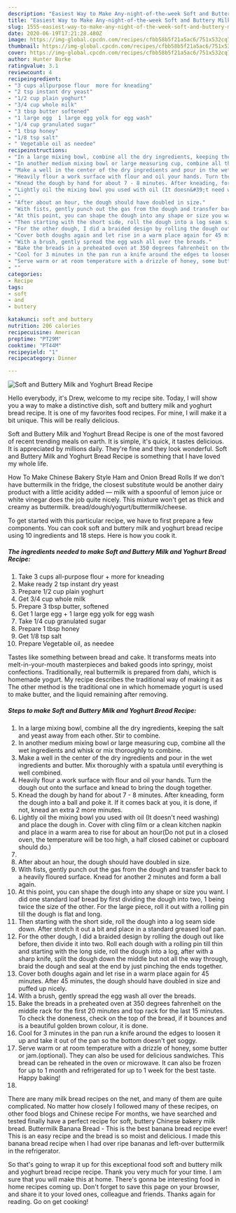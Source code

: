 ```yaml
---
description: "Easiest Way to Make Any-night-of-the-week Soft and Buttery Milk and Yoghurt Bread Recipe"
title: "Easiest Way to Make Any-night-of-the-week Soft and Buttery Milk and Yoghurt Bread Recipe"
slug: 1555-easiest-way-to-make-any-night-of-the-week-soft-and-buttery-milk-and-yoghurt-bread-recipe
date: 2020-06-19T17:21:28.480Z
image: https://img-global.cpcdn.com/recipes/cfbb58b5f21a5ac6/751x532cq70/soft-and-buttery-milk-and-yoghurt-bread-recipe-recipe-main-photo.jpg
thumbnail: https://img-global.cpcdn.com/recipes/cfbb58b5f21a5ac6/751x532cq70/soft-and-buttery-milk-and-yoghurt-bread-recipe-recipe-main-photo.jpg
cover: https://img-global.cpcdn.com/recipes/cfbb58b5f21a5ac6/751x532cq70/soft-and-buttery-milk-and-yoghurt-bread-recipe-recipe-main-photo.jpg
author: Hunter Burke
ratingvalue: 3.1
reviewcount: 4
recipeingredient:
- "3 cups allpurpose flour  more for kneading"
- "2 tsp instant dry yeast"
- "1/2 cup plain yoghurt"
- "3/4 cup whole milk"
- "3 tbsp butter softened"
- "1 large egg  1 large egg yolk for egg wash"
- "1/4 cup granulated sugar"
- "1 tbsp honey"
- "1/8 tsp salt"
- " Vegetable oil as needee"
recipeinstructions:
- "In a large mixing bowl, combine all the dry ingredients, keeping the salt and yeast away from each other. Stir to combine."
- "In another medium mixing bowl or large measuring cup, combine all the wet ingredients and whisk or mix thoroughly to combine."
- "Make a well in the center of the dry ingredients and pour in the wet ingredients and butter. Mix thoroughly with a spatula until everything is well combined."
- "Heavily flour a work surface with flour and oil your hands. Turn the dough out onto the surface and knead to bring the dough together."
- "Knead the dough by hand for about 7 - 8 minutes. After kneading, form the dough into a ball and poke it. If it comes back at you, it is done, if not, knead an extra 2 more minutes."
- "Lightly oil the mixing bowl you used with oil (It doesn&#39;t need washing) and place the dough in. Cover with cling film or a clean kitchen napkin and place in a warm area to rise for about an hour(Do not put in a closed oven, the temperature will be too high, a half closed cabinet or cupboard should do.)"
- ""
- "After about an hour, the dough should have doubled in size."
- "With fists, gently punch out the gas from the dough and transfer back to a heavily floured surface. Knead for another 2 minutes and form a ball again."
- "At this point, you can shape the dough into any shape or size you want. I did one standard loaf bread by first dividing the dough into two, 1 being twice the size of the other. For the large piece, roll it out with a rolling pin till the dough is flat and long."
- "Then starting with the short side, roll the dough into a log seam side down. After stretch it out a bit and place in a standard greased loaf pan."
- "For the other dough, I did a braided design by rolling the dough out like before, then divide it into two. Roll each dough with a rolling pin till thin and starting with the long side, roll the dough into a log, after with a sharp knife, split the dough down the middle but not all the way through, braid the dough and seal at the end by just pinching the ends together."
- "Cover both doughs again and let rise in a warm place again for 45 minutes. After 45 minutes, the dough should have doubled in size and puffed up nicely."
- "With a brush, gently spread the egg wash all over the breads."
- "Bake the breads in a preheated oven at 350 degrees fahrenheit on the middle rack for the first 20 minutes and top rack for the last 15 minutes. To check the doneness, check on the top of the bread, if it bounces and is a beautiful golden brown colour, it is done."
- "Cool for 3 minutes in the pan run a knife around the edges to loosen it up and take it out of the pan so the bottom doesn&#39;t get soggy."
- "Serve warm or at room temperature with a drizzle of honey, some butter or jam.(optional). They can also be used for delicious sandwiches. This bread can be reheated in the oven or microwave. It can also be frozen for up to 1 month and refrigerated for up to 1 week for the best taste. Happy baking!"
- ""
categories:
- Recipe
tags:
- soft
- and
- buttery

katakunci: soft and buttery 
nutrition: 206 calories
recipecuisine: American
preptime: "PT29M"
cooktime: "PT44M"
recipeyield: "1"
recipecategory: Dinner

---
```



![Soft and Buttery Milk and Yoghurt Bread Recipe](https://img-global.cpcdn.com/recipes/cfbb58b5f21a5ac6/751x532cq70/soft-and-buttery-milk-and-yoghurt-bread-recipe-recipe-main-photo.jpg)

Hello everybody, it's Drew, welcome to my recipe site. Today, I will show you a way to make a distinctive dish, soft and buttery milk and yoghurt bread recipe. It is one of my favorites food recipes. For mine, I will make it a bit unique. This will be really delicious.

Soft and Buttery Milk and Yoghurt Bread Recipe is one of the most favored of recent trending meals on earth. It is simple, it's quick, it tastes delicious. It is appreciated by millions daily. They're fine and they look wonderful. Soft and Buttery Milk and Yoghurt Bread Recipe is something that I have loved my whole life.

How To Make Chinese Bakery Style Ham and Onion Bread Rolls If we don&#39;t have buttermilk in the fridge, the closest substitute would be another dairy product with a little acidity added — milk with a spoonful of lemon juice or white vinegar does the job quite nicely. This mixture won&#39;t get as thick and creamy as buttermilk. bread/dough/yogurt/buttermilk/cheese.


To get started with this particular recipe, we have to first prepare a few components. You can cook soft and buttery milk and yoghurt bread recipe using 10 ingredients and 18 steps. Here is how you cook it.

<!--inarticleads1-->

##### The ingredients needed to make Soft and Buttery Milk and Yoghurt Bread Recipe:

1. Take 3 cups all-purpose flour + more for kneading
1. Make ready 2 tsp instant dry yeast
1. Prepare 1/2 cup plain yoghurt
1. Get 3/4 cup whole milk
1. Prepare 3 tbsp butter, softened
1. Get 1 large egg + 1 large egg yolk for egg wash
1. Take 1/4 cup granulated sugar
1. Prepare 1 tbsp honey
1. Get 1/8 tsp salt
1. Prepare  Vegetable oil, as needee


Tastes like something between bread and cake. It transforms meats into melt-in-your-mouth masterpieces and baked goods into springy, moist confections. Traditionally, real buttermilk is prepared from dahi, which is homemade yogurt. My recipe describes the traditional way of making it as The other method is the traditional one in which homemade yogurt is used to make butter, and the liquid remaining after removing. 

<!--inarticleads2-->

##### Steps to make Soft and Buttery Milk and Yoghurt Bread Recipe:

1. In a large mixing bowl, combine all the dry ingredients, keeping the salt and yeast away from each other. Stir to combine.
1. In another medium mixing bowl or large measuring cup, combine all the wet ingredients and whisk or mix thoroughly to combine.
1. Make a well in the center of the dry ingredients and pour in the wet ingredients and butter. Mix thoroughly with a spatula until everything is well combined.
1. Heavily flour a work surface with flour and oil your hands. Turn the dough out onto the surface and knead to bring the dough together.
1. Knead the dough by hand for about 7 - 8 minutes. After kneading, form the dough into a ball and poke it. If it comes back at you, it is done, if not, knead an extra 2 more minutes.
1. Lightly oil the mixing bowl you used with oil (It doesn&#39;t need washing) and place the dough in. Cover with cling film or a clean kitchen napkin and place in a warm area to rise for about an hour(Do not put in a closed oven, the temperature will be too high, a half closed cabinet or cupboard should do.)
1. 
1. After about an hour, the dough should have doubled in size.
1. With fists, gently punch out the gas from the dough and transfer back to a heavily floured surface. Knead for another 2 minutes and form a ball again.
1. At this point, you can shape the dough into any shape or size you want. I did one standard loaf bread by first dividing the dough into two, 1 being twice the size of the other. For the large piece, roll it out with a rolling pin till the dough is flat and long.
1. Then starting with the short side, roll the dough into a log seam side down. After stretch it out a bit and place in a standard greased loaf pan.
1. For the other dough, I did a braided design by rolling the dough out like before, then divide it into two. Roll each dough with a rolling pin till thin and starting with the long side, roll the dough into a log, after with a sharp knife, split the dough down the middle but not all the way through, braid the dough and seal at the end by just pinching the ends together.
1. Cover both doughs again and let rise in a warm place again for 45 minutes. After 45 minutes, the dough should have doubled in size and puffed up nicely.
1. With a brush, gently spread the egg wash all over the breads.
1. Bake the breads in a preheated oven at 350 degrees fahrenheit on the middle rack for the first 20 minutes and top rack for the last 15 minutes. To check the doneness, check on the top of the bread, if it bounces and is a beautiful golden brown colour, it is done.
1. Cool for 3 minutes in the pan run a knife around the edges to loosen it up and take it out of the pan so the bottom doesn&#39;t get soggy.
1. Serve warm or at room temperature with a drizzle of honey, some butter or jam.(optional). They can also be used for delicious sandwiches. This bread can be reheated in the oven or microwave. It can also be frozen for up to 1 month and refrigerated for up to 1 week for the best taste. Happy baking!
1. 


There are many milk bread recipes on the net, and many of them are quite complicated. No matter how closely I followed many of these recipes, on other food blogs and Chinese recipe For months, we have searched and tested finally have a perfect recipe for soft, buttery Chinese bakery milk bread. Buttermilk Banana Bread - This is the best banana bread recipe ever! This is an easy recipe and the bread is so moist and delicious. I made this banana bread recipe when I had over ripe bananas and left-over buttermilk in the refrigerator. 

So that's going to wrap it up for this exceptional food soft and buttery milk and yoghurt bread recipe recipe. Thank you very much for your time. I am sure that you will make this at home. There's gonna be interesting food in home recipes coming up. Don't forget to save this page on your browser, and share it to your loved ones, colleague and friends. Thanks again for reading. Go on get cooking!
